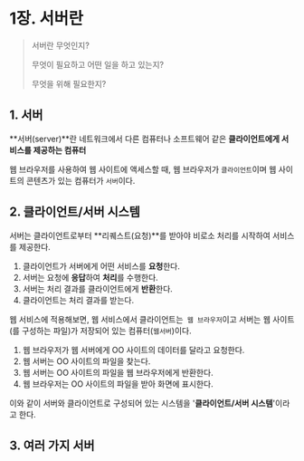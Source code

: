 # 1장. 서버란

> 서버란 무엇인지?
>
> 무엇이 필요하고 어떤 일을 하고 있는지?
>
> 무엇을 위해 필요한지?

## 1. 서버

**서버(server)**란 네트워크에서 다른 컴퓨터나 소프트웨어 같은 **클라이언트에게 서비스를 제공하는 컴퓨터**

웹 브라우저를 사용하여 웹 사이트에 액세스할 때, 웹 브라우저가 `클라이언트`이며 웹 사이트의 콘텐츠가 있는 컴퓨터가 `서버`이다.



## 2. 클라이언트/서버 시스템

서버는 클라이언트로부터 **리퀘스트(요청)**를 받아야 비로소 처리를 시작하여 서비스를 제공한다.

1. 클라이언트가 서버에게 어떤 서비스를 **요청**한다.
2. 서버는 요청에 **응답**하여 **처리**를 수행한다.
3. 서버는 처리 결과를 클라이언트에게 **반환**한다.
4. 클라이언트는 처리 결과를 받는다.

웹 서비스에 적용해보면, 웹 서비스에서 클라이언트는` 웹 브라우저`이고 서버는 웹 사이트(를 구성하는 파일)가 저장되어 있는 컴퓨터(`웹서버`)이다.

1. 웹 브라우저가 웹 서버에게 OO 사이트의 데이터를 달라고 요청한다.
2. 웹 서버는 OO 사이트의 파일을 찾는다.
3. 웹 서버는 OO 사이트의 파일을 웹 브라우저에게 반환한다.
4. 웹 브라우저는 OO 사이트의 파일을 받아 화면에 표시한다.

이와 같이 서버와 클라이언트로 구성되어 있는 시스템을 '**클라이언트/서버 시스템**'이라고 한다.



## 3. 여러 가지 서버

